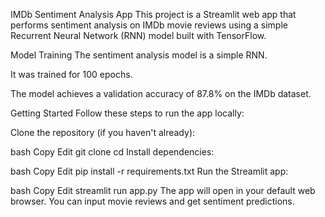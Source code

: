 IMDb Sentiment Analysis App
This project is a Streamlit web app that performs sentiment analysis on IMDb movie reviews using a simple Recurrent Neural Network (RNN) model built with TensorFlow.

Model Training
The sentiment analysis model is a simple RNN.

It was trained for 100 epochs.

The model achieves a validation accuracy of 87.8% on the IMDb dataset.

Getting Started
Follow these steps to run the app locally:

Clone the repository (if you haven't already):

bash
Copy
Edit
git clone <your-repo-url>
cd <your-repo-folder>
Install dependencies:

bash
Copy
Edit
pip install -r requirements.txt
Run the Streamlit app:

bash
Copy
Edit
streamlit run app.py
The app will open in your default web browser. You can input movie reviews and get sentiment predictions.
